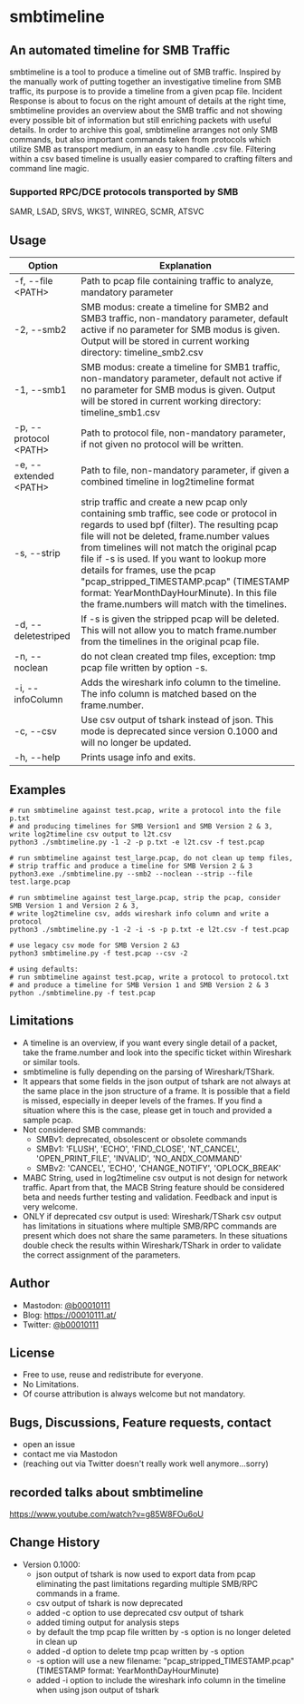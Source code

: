 # smbtimeline
## An automated timeline for SMB Traffic
smbtimeline is a tool to produce a timeline out of SMB traffic. Inspired by the manually work of putting together an investigative timeline from SMB traffic, its purpose is to provide a timeline from a given pcap file. Incident Response is about to focus on the right amount of details at the right time, smbtimeline provides an overview about the SMB traffic and not showing every possible bit of information but still enriching packets with useful details. In order to archive this goal, smbtimeline arranges not only SMB commands, but also important commands taken from protocols which utilize SMB as transport medium, in an easy to handle .csv file. Filtering within a csv based timeline is usually easier compared to crafting filters and command line magic.
### Supported RPC/DCE protocols transported by SMB
SAMR, LSAD, SRVS, WKST, WINREG, SCMR, ATSVC

## Usage
Option | Explanation
--- | ---
-f, --file \<PATH\> | Path to pcap file containing traffic to analyze, mandatory parameter
-2, --smb2 | SMB modus: create a timeline for SMB2 and SMB3 traffic, non-mandatory parameter, default active if no parameter for SMB modus is given. Output will be stored in current working directory: timeline_smb2.csv
-1, --smb1 | SMB modus: create a timeline for SMB1 traffic, non-mandatory parameter, default not active if no parameter for SMB modus is given. Output will be stored in current working directory: timeline_smb1.csv
-p, --protocol \<PATH\> | Path to protocol file, non-mandatory parameter, if not given no protocol will be written.
-e, --extended \<PATH\> | Path to file, non-mandatory parameter, if given a combined timeline in log2timeline format
-s, --strip | strip traffic and create a new pcap only containing smb traffic, see code or protocol in regards to used bpf (filter). The resulting pcap file will not be deleted, frame.number values from timelines will not match the original pcap file if -s is used. If you want to lookup more details for frames, use the pcap "pcap_stripped_TIMESTAMP.pcap" (TIMESTAMP format: YearMonthDayHourMinute). In this file the frame.numbers will match with the timelines.
-d, --deletestriped | If -s is given the stripped pcap will be deleted. This will not allow you to match frame.number from the timelines in the original pcap file.
-n, --noclean | do not clean created tmp files, exception: tmp pcap file written by option -s.
-i, --infoColumn | Adds the wireshark info column to the timeline. The info column is matched based on the frame.number.
-c, --csv | Use csv output of tshark instead of json. This mode is deprecated since version 0.1000 and will no longer be updated.
-h, --help | Prints usage info and exits.


## Examples
```
# run smbtimeline against test.pcap, write a protocol into the file p.txt 
# and producing timelines for SMB Version1 and SMB Version 2 & 3, write log2timeline csv output to l2t.csv
python3 ./smbtimeline.py -1 -2 -p p.txt -e l2t.csv -f test.pcap

# run smbtimeline against test_large.pcap, do not clean up temp files, 
# strip traffic and produce a timeline for SMB Version 2 & 3
python3.exe ./smbtimeline.py --smb2 --noclean --strip --file test.large.pcap

# run smbtimeline against test_large.pcap, strip the pcap, consider SMB Version 1 and Version 2 & 3, 
# write log2timeline csv, adds wireshark info column and write a protocol
python3 ./smbtimeline.py -1 -2 -i -s -p p.txt -e l2t.csv -f test.pcap

# use legacy csv mode for SMB Version 2 &3
python3 smbtimeline.py -f test.pcap --csv -2

# using defaults:
# run smbtimeline against test.pcap, write a protocol to protocol.txt 
# and produce a timeline for SMB Version 1 and SMB Version 2 & 3
python ./smbtimeline.py -f test.pcap
```

## Limitations
* A timeline is an overview, if you want every single detail of a packet, take the frame.number and look into the specific ticket within Wireshark or similar tools.
* smbtimeline is fully depending on the parsing of Wireshark/TShark.
* It appears that some fields in the json output of tshark are not always at the same place in the json structure of a frame. It is possible that a field is missed, especially in deeper levels of the frames. If you find a situation where this is the case, please get in touch and provided a sample pcap.
* Not considered SMB commands:
  * SMBv1: deprecated, obsolescent or obsolete commands
  * SMBv1: 'FLUSH', 'ECHO', 'FIND_CLOSE', 'NT_CANCEL', 'OPEN_PRINT_FILE',
'INVALID', 'NO_ANDX_COMMAND'
  * SMBv2: 'CANCEL', 'ECHO', 'CHANGE_NOTIFY', 'OPLOCK_BREAK'
* MABC String, used in log2timeline csv output is not design for network traffic. Apart from that, the MACB String feature should be considered beta and needs further testing and validation. Feedback and input is very welcome.
* ONLY if deprecated csv output is used: Wireshark/TShark csv output has limitations in situations where multiple SMB/RPC commands are present which does not share the same parameters. In these situations double check the results within Wireshark/TShark in order to validate the correct assignment of the parameters. 

## Author
* Mastodon: [@b00010111](https://ioc.exchange/@b00010111)
* Blog: https://00010111.at/
* Twitter: [@b00010111](https://twitter.com/b00010111)

## License
* Free to use, reuse and redistribute for everyone.
* No Limitations.
* Of course attribution is always welcome but not mandatory.

## Bugs, Discussions, Feature requests, contact
* open an issue
* contact me via Mastodon
* (reaching out via Twitter doesn't really work well anymore...sorry)

## recorded talks about smbtimeline
https://www.youtube.com/watch?v=g85W8FOu6oU

## Change History
 * Version 0.1000:
    * json output of tshark is now used to export data from pcap eliminating the past limitations regarding multiple SMB/RPC commands in a frame.
	* csv output of tshark is now deprecated
	* added -c option to use deprecated csv output of tshark
	* added timing output for analysis steps
	* by default the tmp pcap file written by -s option is no longer deleted in clean up
	* added -d option to delete tmp pcap written by -s option
	* -s option will use a new filename: "pcap_stripped_TIMESTAMP.pcap" (TIMESTAMP format: YearMonthDayHourMinute)
	* added -i option to include the wireshark info column in the timeline when using json output of tshark
